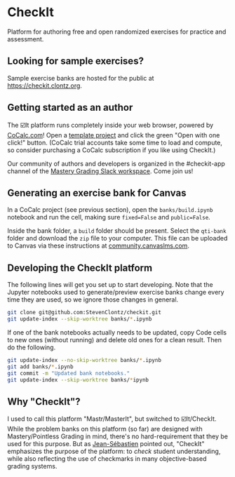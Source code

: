 # CheckIt 

Platform for authoring free and open randomized exercises for practice and assessment.

## Looking for sample exercises?

Sample exercise banks are hosted for the public at
<https://checkit.clontz.org>.

## Getting started as an author

The ☑️It platform runs completely inside your web browser, powered by 
[CoCalc.com](https://cocalc.com/)! Open a
[template project](https://share.cocalc.com/share/ba2dd9e2216be0d5c07a18a509afaadeebaf451c/checkit-public/?viewer=share)
and click the green "Open with one click!" button.
(CoCalc trial accounts take some time to load and compute, so consider
purchasing a CoCalc subscription if you like using CheckIt.)

Our community of authors and developers is organized in the #checkit-app channel of the
[Mastery Grading Slack workspace](https://bit.ly/join-mastery-grading). Come join us!

## Generating an exercise bank for Canvas

In a CoCalc project (see previous section),
open the `banks/build.ipynb` notebook and run the cell,
making sure `fixed=False` and `public=False`.

Inside the bank folder, a `build` folder should be present. Select the `qti-bank` folder
and download the `zip` file to your computer. This file can be uploaded to Canvas
via these instructions at
[community.canvaslms.com](https://community.canvaslms.com/t5/Instructor-Guide/How-do-I-import-quizzes-from-QTI-packages/ta-p/1046).

## Developing the CheckIt platform

The following lines will get you set up to start developing. Note
that the Jupyter notebooks used to generate/preview exercise banks
change every time they are used, so we ignore those changes in general.

```bash
git clone git@github.com:StevenClontz/checkit.git
git update-index --skip-worktree banks/*.ipynb
```

If one of the bank notebooks actually needs to be updated, copy Code cells to
new ones (without running) and delete old ones for a clean result.
Then do the following.

```bash
git update-index --no-skip-worktree banks/*.ipynb
git add banks/*.ipynb
git commit -m "Updated bank notebooks."
git update-index --skip-worktree banks/*ipynb
```

## Why "CheckIt"?

I used to call this platform "Mastr/MasterIt", but switched
to ☑️It/CheckIt. While the problem banks on this platform (so far)
are designed with Mastery/Pointless Grading in mind, there's
no hard-requirement that they be used for this purpose. But as
[Jean-Sébastien](https://twitter.com/JeanSebTurcotte/status/1290691807718903808)
pointed out, "CheckIt" emphasizes the purpose of the platform:
to *check* student understanding, while also reflecting the use
of checkmarks in many objective-based grading systems.